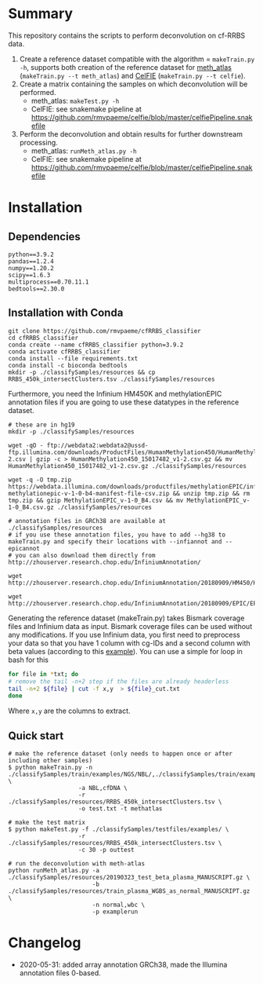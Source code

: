# Summary
This repository contains the scripts to perform deconvolution on cf-RRBS data. 
1. Create a reference dataset compatible with the algorithm = `makeTrain.py -h`, supports both creation of the reference dataset for [meth_atlas](https://github.com/nloyfer/meth_atlas) (`makeTrain.py --t meth_atlas`) and [CelFIE](https://github.com/rmvpaeme/celfie/blob/master/celfiePipeline.snakefile) (`makeTrain.py --t celfie`).
1. Create a matrix containing the samples on which deconvolution will be performed.
    - meth_atlas: `makeTest.py -h`
    - CelFIE: see snakemake pipeline at https://github.com/rmvpaeme/celfie/blob/master/celfiePipeline.snakefile
1. Perform the deconvolution and obtain results for further downstream processing.
    - meth_atlas: `runMeth_atlas.py -h`
    - CelFIE: see snakemake pipeline at https://github.com/rmvpaeme/celfie/blob/master/celfiePipeline.snakefile

# Installation
## Dependencies

```
python==3.9.2
pandas==1.2.4
numpy==1.20.2
scipy==1.6.3
multiprocess==0.70.11.1
bedtools==2.30.0
```
## Installation with Conda
```
git clone https://github.com/rmvpaeme/cfRRBS_classifier
cd cfRRBS_classifier
conda create --name cfRRBS_classifier python=3.9.2
conda activate cfRRBS_classifier
conda install --file requirements.txt
conda install -c bioconda bedtools 
mkdir -p ./classifySamples/resources && cp RRBS_450k_intersectClusters.tsv ./classifySamples/resources 
```

Furthermore, you need the Infinium HM450K and methylationEPIC annotation files if you are going to use these datatypes in the reference dataset.

```
# these are in hg19
mkdir -p ./classifySamples/resources

wget -qO - ftp://webdata2:webdata2@ussd-ftp.illumina.com/downloads/ProductFiles/HumanMethylation450/HumanMethylation450_15017482_v1-2.csv | gzip -c > HumanMethylation450_15017482_v1-2.csv.gz && mv HumanMethylation450_15017482_v1-2.csv.gz ./classifySamples/resources

wget -q -O tmp.zip https://webdata.illumina.com/downloads/productfiles/methylationEPIC/infinium-methylationepic-v-1-0-b4-manifest-file-csv.zip && unzip tmp.zip && rm tmp.zip && gzip MethylationEPIC_v-1-0_B4.csv && mv MethylationEPIC_v-1-0_B4.csv.gz ./classifySamples/resources

# annotation files in GRCh38 are available at ./classifySamples/resources
# if you use these annotation files, you have to add --hg38 to makeTrain.py and specify their locations with --infiannot and --epicannot
# you can also download them directly from http://zhouserver.research.chop.edu/InfiniumAnnotation/

wget http://zhouserver.research.chop.edu/InfiniumAnnotation/20180909/HM450/HM450.hg38.manifest.tsv.gz

wget http://zhouserver.research.chop.edu/InfiniumAnnotation/20180909/EPIC/EPIC.hg38.manifest.tsv.gz 
```

Generating the reference dataset (makeTrain.py) takes Bismark coverage files and Infinium data as input. Bismark coverage files can be used without any modifications. If you use Infinium data, you first need to preprocess your data so that you have 1 column with cg-IDs and a second column with beta values (according to this [example](https://github.com/rmvpaeme/cfRRBS_classifier/blob/main/classifySamples/train/examples/infinium/EWS/GSM2357802.txt)). You can use a simple for loop in bash for this

```bash
for file in *txt; do
# remove the tail -n+2 step if the files are already headerless
tail -n+2 ${file} | cut -f x,y  > ${file}_cut.txt
done
```

Where `x,y` are the columns to extract.


## Quick start
```
# make the reference dataset (only needs to happen once or after including other samples)
$ python makeTrain.py -n ./classifySamples/train/examples/NGS/NBL/,./classifySamples/train/examples/NGS/cfDNA \
                    -a NBL,cfDNA \
                    -r ./classifySamples/resources/RRBS_450k_intersectClusters.tsv \
                    -o test.txt -t methatlas

# make the test matrix
$ python makeTest.py -f ./classifySamples/testfiles/examples/ \
                    -r ./classifySamples/resources/RRBS_450k_intersectClusters.tsv \
                    -c 30 -p outtest

# run the deconvolution with meth-atlas
python runMeth_atlas.py -a ./classifySamples/resources/20190323_test_beta_plasma_MANUSCRIPT.gz \
                        -b ./classifySamples/resources/train_plasma_WGBS_as_normal_MANUSCRIPT.gz \
                        -n normal,wbc \
                        -p examplerun
```

# Changelog
- 2020-05-31: added array annotation GRCh38, made the Illumina annotation files 0-based.
